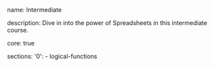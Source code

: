 name: Intermediate

description: Dive in into the power of Spreadsheets in this intermediate course.

core: true

sections:
  '0':
    - logical-functions